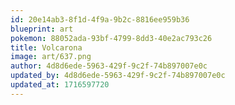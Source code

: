 ```yaml
---
id: 20e14ab3-8f1d-4f9a-9b2c-8816ee959b36
blueprint: art
pokemon: 88052ada-93bf-4799-8dd3-40e2ac793c26
title: Volcarona
image: art/637.png
author: 4d8d6ede-5963-429f-9c2f-74b897007e0c
updated_by: 4d8d6ede-5963-429f-9c2f-74b897007e0c
updated_at: 1716597720
---
```

